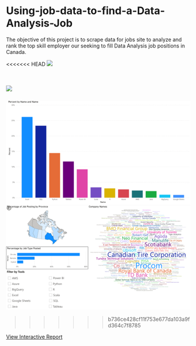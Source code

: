 # Using-job-data-to-find-a-Data-Analysis-Job
The objective of this project is to scrape data for jobs site to analyze and rank the top skill employer our seeking to fill Data Analysis job positions in Canada.   

<<<<<<< HEAD
![](Images/powerbijobvisulation-0.jpg)

![](Images/powerbijobvisulation-1.jpg)
=======
![](powerbijobvisulation/job-data-0.jpg)
![](powerbijobvisulation/job-data-1.jpg)
>>>>>>> b736ce428cf11f753e677da103a9fd364c7f8785

[View Interactive Report](https://app.powerbi.com/view?r=eyJrIjoiMDk0NjE1NDgtY2IyOC00OTgzLWE0YzktMTJkYTY2ODlhOGMzIiwidCI6Ijg4ZTM4Mzc0LTNjY2MtNDc1Zi1iY2NmLTlkYjg5NGM4MDI4ZiJ9&pageName=ReportSection3965678a7317d91d7e4c)
